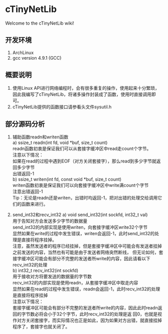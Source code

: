 # cTinyNetLib
Welcome to the cTinyNetLib wiki!

## 开发环境
1. ArchLinux
2. gcc version 4.9.1 (GCC)

## 概要说明
1. 使用Linux API进行网络编程时，会有很多重复的操作，使用起来十分繁琐，因此我编写了cTinyNetLib，将诸多操作封装成了函数，使用时直接调用即可。                    
2. cTinyNetLib提供的函数接口请参看头文件sysutil.h                 

## 部分源码分析
1. 辅助函数readn和writen函数                
  a) ssize_t readn(int fd, void *buf, size_t count)            
     readn函数初衷是保证我们可以从套接字缓冲区中read走count个字节。              
     注意以下情况：                   
      如果在read的过程中遇到EOF（对方关闭套接字），那么read到多少字节就返回多少字节                  
      出错返回-1                    
  b) ssize_t writen(int fd, const void *buf, size_t count)                  
     writen函数初衷是保证我们可以向套接字缓冲区中write满count个字节                  
     注意出错返回-1                  
  Tip：无论是readn还是writen，出错时均返回-1，把对出错的处理交给调用它们的函数来进行。                    

2. send_int32和recv_int32
  a) void send_int32(int sockfd, int32_t val)                                  
     用于告知对方会发送多少字节的数据量               
     send_int32的内部实现是使用writen，向套接字缓冲区write32个字节               
     显然如果在write的过程中发生错误，writen会返回-1，此时send_int32的处理是直接将程序挂掉。           
     注意，虽然发送者的程序已经挂掉，但是套接字缓冲区中可能会有发送者挂掉之前发送的内容，当然也有可能是由于发送者网络突然断线，      但无论如何，套接字缓冲区可能会有部分不完整的发送者所write的内容，因此请看以下recv_int32的处理                      
  b) int32_t recv_int32(int sockfd)                       
     用于接收对方将要发送的数据量的字节数                                   
     recv_int32的内部实现是使用readn，从套接字缓冲区中取走内容                       
     显然如果在read的过程中发生错误，readn会返回-1，此时recv_int32的处理是直接将程序挂掉                              
     注意以下情况：                             
      套接字缓冲区可能会有部分不完整的发送者所write的内容，因此此时readn返回的字节数必将会小于32个字节，此时recv_int32的处理是返       回0，也就是视作对方关闭套接字，而实际情况也正是如此，因为如果对方出错，就直接挂掉程序了，套接字也就关闭了。
     
     
     

